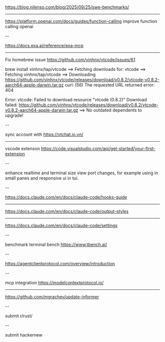 https://blog.nilenso.com/blog/2025/09/25/swe-benchmarks/

---



https://platform.openai.com/docs/guides/function-calling
improve function calling openai


--



https://docs.exa.ai/reference/exa-mcp

---

Fix homebrew issue
https://github.com/vinhnx/vtcode/issues/61

brew install vinhnx/tap/vtcode
==> Fetching downloads for: vtcode
==> Fetching vinhnx/tap/vtcode
==> Downloading https://github.com/vinhnx/vtcode/releases/download/v0.8.2/vtcode-v0.8.2-aarch64-apple-darwin.tar.gz
curl: (56) The requested URL returned error: 404

Error: vtcode: Failed to download resource "vtcode (0.8.2)"
Download failed: https://github.com/vinhnx/vtcode/releases/download/v0.8.2/vtcode-v0.8.2-aarch64-apple-darwin.tar.gz
==> No outdated dependents to upgrade!

--

sync account with https://vtchat.io.vn/

---

vscode extenson https://code.visualstudio.com/api/get-started/your-first-extension

--

enhance realtime and terminal size view port changes, for example using in small panes and responsive ui in tui.

--

<https://docs.claude.com/en/docs/claude-code/hooks-guide>

---

<https://docs.claude.com/en/docs/claude-code/output-styles>

---

<https://docs.claude.com/en/docs/claude-code/settings>

--

benchmark terminal bench
<https://www.tbench.ai/>

--

<https://agentclientprotocol.com/overview/introduction>

--

mcp integration
<https://modelcontextprotocol.io/>

---

<https://github.com/mgrachev/update-informer>


--

submit r/rust/

--

submit hackernew
